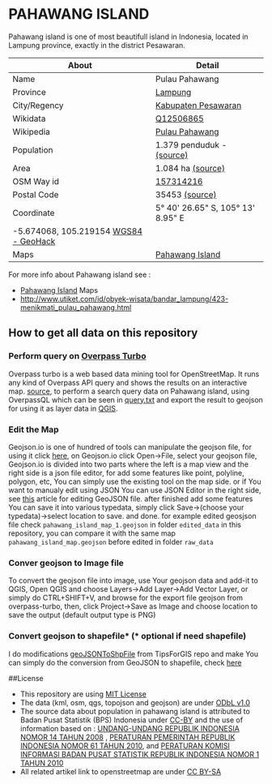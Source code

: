 # PAHAWANG ISLAND

Pahawang island is one of most beautifull island in Indonesia, located in Lampung province, exactly in the district Pesawaran.

About | Detail
---|---
Name | Pulau Pahawang
Province | [Lampung](https://id.wikipedia.org/wiki/Lampung)
City/Regency | [Kabupaten Pesawaran](https://id.wikipedia.org/wiki/Kabupaten_Pesawaran)
Wikidata | [Q12506865](https://www.wikidata.org/wiki/Q12506865)
Wikipedia | [Pulau Pahawang](https://id.wikipedia.org/wiki/Pulau_Pahawang,_Punduh_Pidada,_Pesawaran)
Population | 1.379 penduduk - [(source)](https://www.bps.go.id/website/fileMenu/Penduduk-Indonesia-Menurut-Desa-2010.pdf)
Area | 1.084 ha [(source)](http://www.cumilebay.com/2012/08/pulau-pahawang.html)
OSM Way id | [157314216](https://www.openstreetmap.org/way/157314216)
Postal Code | 35453 [(source)](http://nomorkodepos.com/di/lampung/pesawaran/marga-punduh/pulau-pahawang/)
Coordinate | 5° 40' 26.65" S, 105° 13' 8.95" E
  | -5.674068, 105.219154 [WGS84 - GeoHack](https://tools.wmflabs.org/geohack/geohack.php?language=id&pagename=Pulau_Pahawang%2C_Punduh_Pidada%2C_Pesawaran&params=-5.6740676_N_105.2191544_E_)
Maps | [Pahawang Island](https://github.com/BesutKode/uni-task-2-Lidilidian/blob/master/pahawang_island_way.geojson)

For more info about Pahawang island see :
- [Pahawang Island](https://github.com/BesutKode/uni-task-2-Lidilidian/blob/master/pahawang_island_way.geojson) Maps
- http://www.utiket.com/id/obyek-wisata/bandar_lampung/423-menikmati_pulau_pahawang.html


## How to get all data on this repository

### Perform query on [Overpass Turbo](http://overpass-turbo.eu/)
Overpass turbo is a web based data mining tool for OpenStreetMap. It runs any kind of Overpass API query and shows the results on an interactive map. [source](http://wiki.openstreetmap.org/wiki/Overpass_turbo), to perform a search query data on Pahawang island, using OverpassQL which can be seen in [query.txt](https://github.com/BesutKode/uni-task-2-Lidilidian/blob/master/query.txt) and export the result to geojson for using it as layer data in [QGIS](http://www.qgis.org/en/site/).

### Edit the Map
Geojson.io is one of hundred of tools can manipulate the geojson file, for using it click [here](http://geojson.io), on Geojson.io click Open->File, select your geojson file, Geojson.io is divided into two parts where the left is a map view and the right side is a json file editor, for add some features like point, polyline, polygon, etc, You can simply use the existing tool on the map side. or if You want to manualy edit using JSON You can use JSON Editor in the right side, see [this](http://www.macwright.org/2015/03/23/geojson-second-bite.html#features) article for editing GeoJSON file. after finished add some features You can save it into various typedata, simply click Save->(choose your typedata)->select location to save. and done. for example edited geosjson file check `pahawang_island_map_1.geojson` in folder `edited_data` in this repository, you can compare it with the same map `pahawang_island_map.geojson` before edited in folder `raw_data`

### Conver geojson to Image file
To convert the geojson file into image, use Your geojson data and add-it to QGIS, Open QGIS and choose Layers->Add Layer->Add Vector Layer, or simply do CTRL+SHIFT+V, and browse for the export file geojson from overpass-turbo, then, click Project->Save as Image and choose location to save the output (default output type is PNG)

### Convert geojson to shapefile* (* optional if need shapefile)
I do modifications [geoJSONToShpFile](https://github.com/TipsForGIS/geoJSONToShpFile) from TipsForGIS repo and make You can simply do the conversion from GeoJSON to shapefile, check [here](https://github.com/Lidilidian/geoJSONToShpFile)

##License

- This repository are using [MIT License]((https://github.com/BesutKode/uni-task-2-Lidilidian/blob/master/LICENSE.md))
- The data (kml, osm, qgs, topojson and geojson) are under [ODbL v1.0]((https://github.com/BesutKode/uni-task-2-Lidilidian/blob/master/LICENSE_ODbL.md))
- The source data about population in pahawang island is attributed to Badan Pusat Statistik (BPS) Indonesia under [CC-BY](https://github.com/BesutKode/uni-task-2-Lidilidian/blob/master/LICENSE_CC-BY.md) and the use of information based on : [UNDANG-UNDANG REPUBLIK INDONESIA NOMOR 14 TAHUN 2008](https://www.bps.go.id/website/fileMenu/fileMenu-15.pdf) , [PERATURAN PEMERINTAH REPUBLIK INDONESIA NOMOR 61 TAHUN 2010](https://www.bps.go.id/website/fileMenu/Peraturan-Pemerinrah-RI-No-61-Tahun-2010-tentang-Pelaksanaan-UU-No-14-Tahun-2008-tentang-KIP.pdf), and [PERATURAN KOMISI INFORMASI BADAN PUSAT STATISTIK REPUBLIK INDONESIA NOMOR 1 TAHUN 2010](https://www.bps.go.id/website/fileMenu/Peraturan-Komisi-Informasi-Nomor-1-Tahun-2010-tentang-Standar-Layanan-Informasi-Publik.pdf)
- All related artikel link to openstreetmap are under [CC BY-SA](http://creativecommons.org/licenses/by-sa/2.0/)
